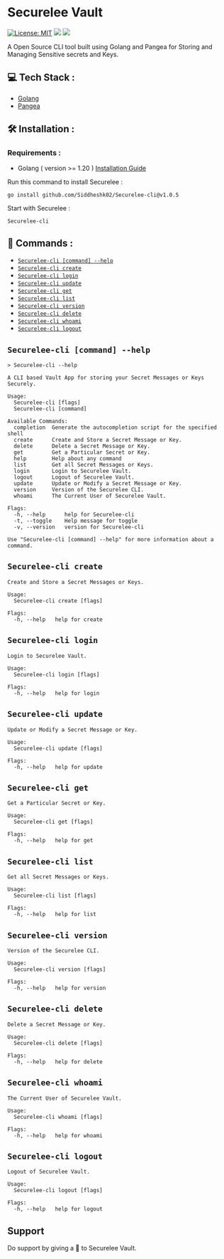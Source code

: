 # Securelee Vault

[![License: MIT](https://img.shields.io/badge/License-MIT-yellow.svg)](https://opensource.org/licenses/MIT)
![](https://img.shields.io/github/go-mod/go-version/Siddheshk02/Securelee-cli)
![](https://img.shields.io/github/downloads-pre/Siddheshk02/Securelee-cli/v1.0.5/total)

A Open Source CLI tool built using Golang and Pangea for Storing and Managing Sensitive secrets and Keys.


## 💻 Tech Stack :
- [Golang](https://go.dev/)
- [Pangea](https://pangea.cloud/)

## 🛠️ Installation :

### Requirements : 
- Golang ( version >= 1.20 )  [Installation Guide](https://golangdocs.com/install-go-windows)


 Run this command to install Securelee :
 ```
 go install github.com/Siddheshk02/Securelee-cli@v1.0.5
 ```
 
 Start with Securelee :
 ```
 Securelee-cli
 ```
 
 ## 📌 Commands :
 <!-- commands -->
 
 * [`Securelee-cli [command] --help`](#Securelee-cli-help)
 * [`Securelee-cli create`](#Securelee-cli-create)
 * [`Securelee-cli login`](#Securelee-cli-login)
 * [`Securelee-cli update`](#Securelee-cli-update)
 * [`Securelee-cli get`](#Securelee-cli-get)
 * [`Securelee-cli list`](#Securelee-cli-list)
 * [`Securelee-cli version`](#Securelee-cli-version)
 * [`Securelee-cli delete`](#Securelee-cli-delete)
 * [`Securelee-cli whoami`](#Securelee-cli-whoami)
 * [`Securelee-cli logout`](#Securelee-cli-logout)

## `Securelee-cli [command] --help`

```
> Securelee-cli --help

A CLI based Vault App for storing your Secret Messages or Keys Securely.

Usage:
  Securelee-cli [flags]
  Securelee-cli [command]

Available Commands:
  completion  Generate the autocompletion script for the specified shell  
  create      Create and Store a Secret Message or Key.
  delete      Delete a Secret Message or Key.
  get         Get a Particular Secret or Key.
  help        Help about any command
  list        Get all Secret Messages or Keys.
  login       Login to Securelee Vault.
  logout      Logout of Securelee Vault.
  update      Update or Modify a Secret Message or Key.
  version     Version of the Securelee CLI.
  whoami      The Current User of Securelee Vault.

Flags:
  -h, --help      help for Securelee-cli
  -t, --toggle    Help message for toggle
  -v, --version   version for Securelee-cli

Use "Securelee-cli [command] --help" for more information about a command.
```

## `Securelee-cli create`

```
Create and Store a Secret Messages or Keys.

Usage:
  Securelee-cli create [flags]

Flags:
  -h, --help   help for create
```

## `Securelee-cli login`

```
Login to Securelee Vault.

Usage:
  Securelee-cli login [flags]

Flags:
  -h, --help   help for login
```

## `Securelee-cli update`

```
Update or Modify a Secret Message or Key.

Usage:
  Securelee-cli update [flags]

Flags:
  -h, --help   help for update
```

## `Securelee-cli get`

```
Get a Particular Secret or Key.

Usage:
  Securelee-cli get [flags]

Flags:
  -h, --help   help for get
```

## `Securelee-cli list`

```
Get all Secret Messages or Keys.

Usage:
  Securelee-cli list [flags]

Flags:
  -h, --help   help for list
```

## `Securelee-cli version`

```
Version of the Securelee CLI.

Usage:
  Securelee-cli version [flags]

Flags:
  -h, --help   help for version

```

## `Securelee-cli delete`

```
Delete a Secret Message or Key.

Usage:
  Securelee-cli delete [flags]

Flags:
  -h, --help   help for delete
```

## `Securelee-cli whoami`

```
The Current User of Securelee Vault.

Usage:
  Securelee-cli whoami [flags]

Flags:
  -h, --help   help for whoami

```

## `Securelee-cli logout`

```
Logout of Securelee Vault.

Usage:
  Securelee-cli logout [flags]

Flags:
  -h, --help   help for logout
```
 
 ## Support
Do support by giving a 🌟 to Securelee Vault.
